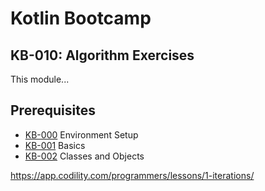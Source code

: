 # Kotlin Bootcamp
## KB-010: Algorithm Exercises
This module...

## Prerequisites
* [KB-000](../KB-000/index.md) Environment Setup
* [KB-001](../KB-001/index.md) Basics
* [KB-002](../KB-002/index.md) Classes and Objects

https://app.codility.com/programmers/lessons/1-iterations/

